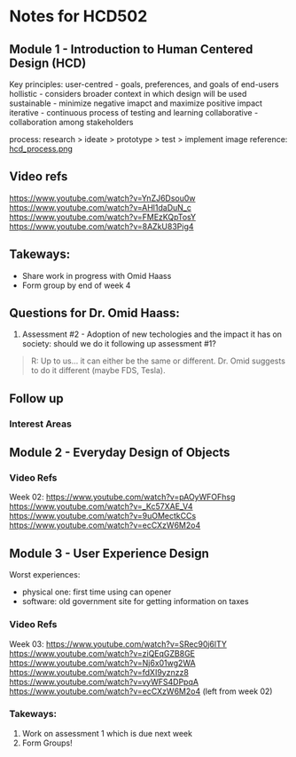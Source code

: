 # Notes for HCD502

## Module 1 - Introduction to Human Centered Design (HCD)

Key principles:
user-centred - goals, preferences, and goals of end-users
hollistic - considers broader context in which design will be used
sustainable - minimize negative imapct and maximize positive impact
iterative - continuous process of testing and learning
collaborative - collaboration among stakeholders

process:
research > ideate > prototype > test > implement
image reference: [hcd_process.png](./hcd_process.png)

## Video refs
https://www.youtube.com/watch?v=YnZJ6Dsou0w
https://www.youtube.com/watch?v=AHl1daDuN_c 
https://www.youtube.com/watch?v=FMEzKQpTosY
https://www.youtube.com/watch?v=8AZkU83Pig4

## Takeways:
- Share work in progress with Omid Haass
- Form group by end of week 4

## Questions for Dr. Omid Haass:
1. Assessment #2 - Adoption of new techologies and the impact it has on society: should we do it following up assessment #1?
> R: Up to us... it can either be the same or different. Dr. Omid suggests to do it different (maybe FDS, Tesla).

## Follow up
### Interest Areas

## Module 2 - Everyday Design of Objects

### Video Refs
Week 02:
https://www.youtube.com/watch?v=pAOyWFOFhsg
https://www.youtube.com/watch?v=_Kc57XAE_V4
https://www.youtube.com/watch?v=9uOMectkCCs
https://www.youtube.com/watch?v=ecCXzW6M2o4
 
## Module 3 - User Experience Design

Worst experiences:
- physical one: first time using can opener
- software: old government site for getting information on taxes

### Video Refs
Week 03:
https://www.youtube.com/watch?v=SRec90j6lTY
https://www.youtube.com/watch?v=ziQEqGZB8GE
https://www.youtube.com/watch?v=Nj6x01wg2WA 
https://www.youtube.com/watch?v=fdXI9yznzz8
https://www.youtube.com/watch?v=vyWFS4DPpqA 
https://www.youtube.com/watch?v=ecCXzW6M2o4 (left from week 02)

### Takeways:
1. Work on assessment 1 which is due next week
2. Form Groups!

